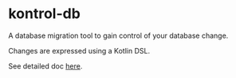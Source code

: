 # kontrol-db

A database migration tool to gain control of your database change.

Changes are expressed using a Kotlin DSL.

See detailed doc [here](https://futureset-net.github.io/kontrol-db/).
